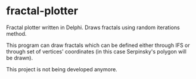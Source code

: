 # fractal-plotter
Fractal plotter written in Delphi. Draws fractals using random iterations method.

This program can draw fractals which can be defined either through IFS or through set of vertices' coordinates (in this case
Serpinsky's polygon will be drawn).

This project is not being developed anymore.
